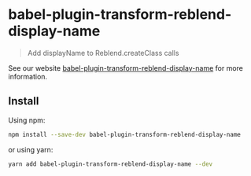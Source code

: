 # babel-plugin-transform-reblend-display-name

> Add displayName to Reblend.createClass calls

See our website [babel-plugin-transform-reblend-display-name](https://babeljs.io/docs/babel-plugin-transform-reblend-display-name) for more information.

## Install

Using npm:

```sh
npm install --save-dev babel-plugin-transform-reblend-display-name
```

or using yarn:

```sh
yarn add babel-plugin-transform-reblend-display-name --dev
```
